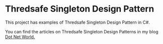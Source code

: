 # Thredsafe Singleton Design Pattern
<p>This project has examples of Thredsafe Singleton Design Pattern in C#.</p>
<p>You can find the articles on Thredsafe Singleton Design Patterns in my blog <a href='https://manish4dotnet.blogspot.com/2023/09/design-pattern-thread-safe-singleton.html'>Dot Net World.</a></p>
